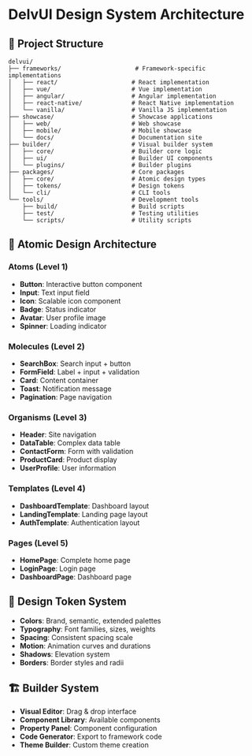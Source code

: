 # DelvUI Design System Architecture

## 📁 Project Structure

```
delvui/
├── frameworks/                     # Framework-specific implementations
│   ├── react/                     # React implementation
│   ├── vue/                       # Vue implementation  
│   ├── angular/                   # Angular implementation
│   ├── react-native/              # React Native implementation
│   └── vanilla/                   # Vanilla JS implementation
├── showcase/                      # Showcase applications
│   ├── web/                       # Web showcase
│   ├── mobile/                    # Mobile showcase
│   └── docs/                      # Documentation site
├── builder/                       # Visual builder system
│   ├── core/                      # Builder core logic
│   ├── ui/                        # Builder UI components
│   └── plugins/                   # Builder plugins
├── packages/                      # Core packages
│   ├── core/                      # Atomic design types
│   ├── tokens/                    # Design tokens
│   └── cli/                       # CLI tools
└── tools/                         # Development tools
    ├── build/                     # Build scripts
    ├── test/                      # Testing utilities
    └── scripts/                   # Utility scripts
```

## 🧬 Atomic Design Architecture

### Atoms (Level 1)
- **Button**: Interactive button component
- **Input**: Text input field
- **Icon**: Scalable icon component
- **Badge**: Status indicator
- **Avatar**: User profile image
- **Spinner**: Loading indicator

### Molecules (Level 2)
- **SearchBox**: Search input + button
- **FormField**: Label + input + validation
- **Card**: Content container
- **Toast**: Notification message
- **Pagination**: Page navigation

### Organisms (Level 3)
- **Header**: Site navigation
- **DataTable**: Complex data table
- **ContactForm**: Form with validation
- **ProductCard**: Product display
- **UserProfile**: User information

### Templates (Level 4)
- **DashboardTemplate**: Dashboard layout
- **LandingTemplate**: Landing page layout
- **AuthTemplate**: Authentication layout

### Pages (Level 5)
- **HomePage**: Complete home page
- **LoginPage**: Login page
- **DashboardPage**: Dashboard page

## 🎨 Design Token System

- **Colors**: Brand, semantic, extended palettes
- **Typography**: Font families, sizes, weights
- **Spacing**: Consistent spacing scale
- **Motion**: Animation curves and durations
- **Shadows**: Elevation system
- **Borders**: Border styles and radii

## 🏗️ Builder System

- **Visual Editor**: Drag & drop interface
- **Component Library**: Available components
- **Property Panel**: Component configuration
- **Code Generator**: Export to framework code
- **Theme Builder**: Custom theme creation